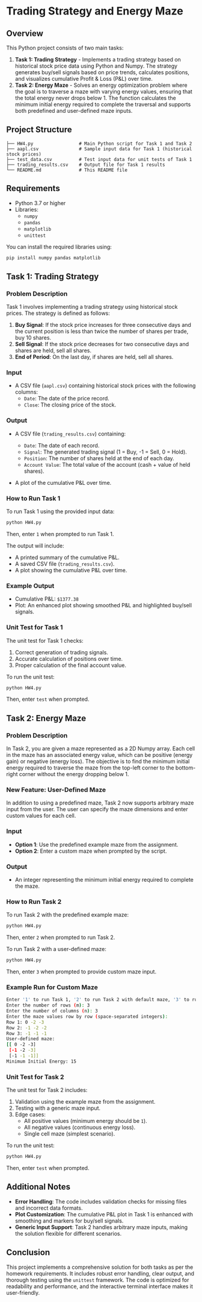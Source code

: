 # Trading Strategy and Energy Maze

## Overview

This Python project consists of two main tasks:

1. **Task 1: Trading Strategy** - Implements a trading strategy based on historical stock price data using Python and Numpy. The strategy generates buy/sell signals based on price trends, calculates positions, and visualizes cumulative Profit & Loss (P&L) over time.
2. **Task 2: Energy Maze** - Solves an energy optimization problem where the goal is to traverse a maze with varying energy values, ensuring that the total energy never drops below 1. The function calculates the minimum initial energy required to complete the traversal and supports both predefined and user-defined maze inputs.

## Project Structure

```
├── HW4.py                 # Main Python script for Task 1 and Task 2
├── aapl.csv               # Sample input data for Task 1 (historical stock prices)
├── test_data.csv          # Test input data for unit tests of Task 1
├── trading_results.csv    # Output file for Task 1 results
└── README.md              # This README file
```

## Requirements

- Python 3.7 or higher
- Libraries:
  - `numpy`
  - `pandas`
  - `matplotlib`
  - `unittest`

You can install the required libraries using:

```bash
pip install numpy pandas matplotlib
```

## Task 1: Trading Strategy

### Problem Description

Task 1 involves implementing a trading strategy using historical stock prices. The strategy is defined as follows:

1. **Buy Signal**: If the stock price increases for three consecutive days and the current position is less than twice the number of shares per trade, buy 10 shares.
2. **Sell Signal**: If the stock price decreases for two consecutive days and shares are held, sell all shares.
3. **End of Period**: On the last day, if shares are held, sell all shares.

### Input

- A CSV file (`aapl.csv`) containing historical stock prices with the following columns:
  - `Date`: The date of the price record.
  - `Close`: The closing price of the stock.

### Output

- A CSV file (`trading_results.csv`) containing:
  - `Date`: The date of each record.
  - `Signal`: The generated trading signal (1 = Buy, -1 = Sell, 0 = Hold).
  - `Position`: The number of shares held at the end of each day.
  - `Account Value`: The total value of the account (cash + value of held shares).

- A plot of the cumulative P&L over time.

### How to Run Task 1

To run Task 1 using the provided input data:

```bash
python HW4.py
```

Then, enter `1` when prompted to run Task 1.

The output will include:
- A printed summary of the cumulative P&L.
- A saved CSV file (`trading_results.csv`).
- A plot showing the cumulative P&L over time.

### Example Output

- Cumulative P&L: `$1377.38`
- Plot: An enhanced plot showing smoothed P&L and highlighted buy/sell signals.

### Unit Test for Task 1

The unit test for Task 1 checks:
1. Correct generation of trading signals.
2. Accurate calculation of positions over time.
3. Proper calculation of the final account value.

To run the unit test:

```bash
python HW4.py
```

Then, enter `test` when prompted.

## Task 2: Energy Maze

### Problem Description

In Task 2, you are given a maze represented as a 2D Numpy array. Each cell in the maze has an associated energy value, which can be positive (energy gain) or negative (energy loss). The objective is to find the minimum initial energy required to traverse the maze from the top-left corner to the bottom-right corner without the energy dropping below 1.

### New Feature: User-Defined Maze

In addition to using a predefined maze, Task 2 now supports arbitrary maze input from the user. The user can specify the maze dimensions and enter custom values for each cell.

### Input

- **Option 1**: Use the predefined example maze from the assignment.
- **Option 2**: Enter a custom maze when prompted by the script.

### Output

- An integer representing the minimum initial energy required to complete the maze.

### How to Run Task 2

To run Task 2 with the predefined example maze:

```bash
python HW4.py
```

Then, enter `2` when prompted to run Task 2.

To run Task 2 with a user-defined maze:

```bash
python HW4.py
```

Then, enter `3` when prompted to provide custom maze input.

### Example Run for Custom Maze

```bash
Enter '1' to run Task 1, '2' to run Task 2 with default maze, '3' to run Task 2 with custom maze, or 'test' to run unit tests: 3
Enter the number of rows (m): 3
Enter the number of columns (n): 3
Enter the maze values row by row (space-separated integers):
Row 1: 0 -2 -3
Row 2: -1 -2 -2
Row 3: -1 -1 -1
User-defined maze:
[[ 0 -2 -3]
 [-1 -2 -3]
 [-1 -1 -1]]
Minimum Initial Energy: 15
```

### Unit Test for Task 2

The unit test for Task 2 includes:
1. Validation using the example maze from the assignment.
2. Testing with a generic maze input.
3. Edge cases:
   - All positive values (minimum energy should be `1`).
   - All negative values (continuous energy loss).
   - Single cell maze (simplest scenario).

To run the unit test:

```bash
python HW4.py
```

Then, enter `test` when prompted.



## Additional Notes

- **Error Handling**: The code includes validation checks for missing files and incorrect data formats.
- **Plot Customization**: The cumulative P&L plot in Task 1 is enhanced with smoothing and markers for buy/sell signals.
- **Generic Input Support**: Task 2 handles arbitrary maze inputs, making the solution flexible for different scenarios.

## Conclusion

This project implements a comprehensive solution for both tasks as per the homework requirements. It includes robust error handling, clear output, and thorough testing using the `unittest` framework. The code is optimized for readability and performance, and the interactive terminal interface makes it user-friendly.

